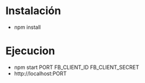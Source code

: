 # Instalación

- npm install

# Ejecucion

- npm start PORT FB_CLIENT_ID FB_CLIENT_SECRET
- http://localhost:PORT
